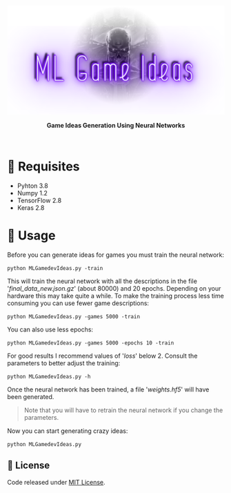 <p align="center"><img src="images/banner.png"/></p>

<p align="center"><b>Game Ideas Generation Using Neural Networks</b></p>
<br>
<!--
<p align="center">
  <a style="text-decoration:none">
    <img src="https://img.shields.io/github/pipenv/locked/python-version/FronkonGames/Machine-Learning-Game-Ideas" alt="python" />
  </a>  
</p>
-->

# 🔧 Requisites

- Pyhton 3.8
- Numpy 1.2
- TensorFlow 2.8
- Keras 2.8

# 🚀 Usage

Before you can generate ideas for games you must train the neural network:

```
python MLGamedevIdeas.py -train
```

This will train the neural network with all the descriptions in the file '_final_data_new.json.gz_' (about 80000) and 20 epochs.
Depending on your hardware this may take quite a while. 
To make the training process less time consuming you can use fewer game descriptions:

```
python MLGamedevIdeas.py -games 5000 -train
```

You can also use less epochs:

```
python MLGamedevIdeas.py -games 5000 -epochs 10 -train
```

For good results I recommend values of '_loss_' below 2. Consult the parameters to better adjust the training:

```
python MLGamedevIdeas.py -h
```

Once the neural network has been trained, a file '_weights.hf5_' will have been generated.

> Note that you will have to retrain the neural network if you change the parameters.

Now you can start generating crazy ideas:

```
python MLGamedevIdeas.py
```

## 📜 License

Code released under [MIT License](https://github.com/FronkonGames/Machine-Learning-Game-Ideas/blob/main/LICENSE.md).
